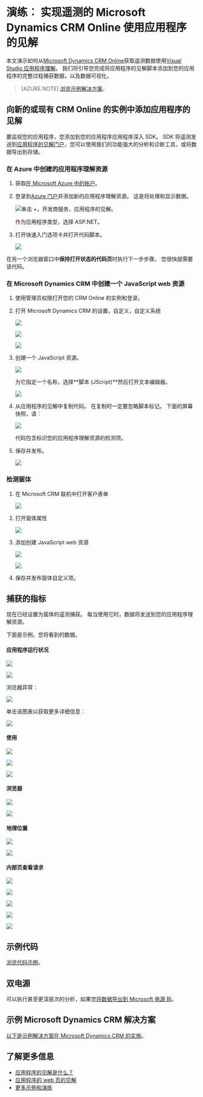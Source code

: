 <properties 
    pageTitle="演练︰ 监视 Microsoft Dynamics CRM 应用程序的见解与" 
    description="遥测得到 Microsoft Dynamics CRM Online 使用应用程序的见解。 获取数据、 可视化和导出的设置、 演练。" 
    services="application-insights" 
    documentationCenter=""
    authors="mazharmicrosoft" 
    manager="douge"/>

<tags 
    ms.service="application-insights" 
    ms.workload="tbd" 
    ms.tgt_pltfrm="ibiza" 
    ms.devlang="na" 
    ms.topic="article" 
    ms.date="11/17/2015" 
    ms.author="awills"/>
 
# <a name="walkthrough-enabling-telemetry-for-microsoft-dynamics-crm-online-using-application-insights"></a>演练︰ 实现遥测的 Microsoft Dynamics CRM Online 使用应用程序的见解

本文演示如何从[Microsoft Dynamics CRM Online](https://www.dynamics.com/)获取遥测数据使用[Visual Studio 应用程序理解](https://azure.microsoft.com/services/application-insights/)。 我们将引导您完成将应用程序的见解脚本添加到您的应用程序的完整过程捕获数据，以及数据可视化。

>[AZURE.NOTE] [浏览示例解决方案](https://dynamicsandappinsights.codeplex.com/)。

## <a name="add-application-insights-to-new-or-existing-crm-online-instance"></a>向新的或现有 CRM Online 的实例中添加应用程序的见解 

要监视您的应用程序，您添加到您的应用程序应用程序深入 SDK。 SDK 将遥测发送到[应用程序的见解门户](https://portal.azure.com)，您可以使用我们的功能强大的分析和诊断工具，或将数据导出到存储。

### <a name="create-an-application-insights-resource-in-azure"></a>在 Azure 中创建的应用程序理解资源

1. 获取[在 Microsoft Azure 中的帐户](http://azure.com/pricing)。 
2. 登录到[Azure 门户](https://portal.azure.com)并添加新的应用程序理解资源。 这是将处理和显示数据。

    ![单击 +，开发商服务，应用程序的见解。](./media/app-insights-sample-mscrm/01.png)

    作为应用程序类型，选择 ASP.NET。

3. 打开快速入门选项卡并打开代码脚本。

    ![](./media/app-insights-sample-mscrm/03.png)

在另一个浏览器窗口中**保持打开状态的代码页**时执行下一步步骤。 您很快就需要该代码。 

### <a name="create-a-javascript-web-resource-in-microsoft-dynamics-crm"></a>在 Microsoft Dynamics CRM 中创建一个 JavaScript web 资源

1. 使用管理员权限打开您的 CRM Online 的实例和登录。
2. 打开 Microsoft Dynamics CRM 的设置，自定义，自定义系统

    ![](./media/app-insights-sample-mscrm/04.png)
    
    ![](./media/app-insights-sample-mscrm/05.png)


    ![](./media/app-insights-sample-mscrm/06.png)

3. 创建一个 JavaScript 资源。

    ![](./media/app-insights-sample-mscrm/07.png)

    为它指定一个名称，选择**脚本 (JScript)**然后打开文本编辑器。

    ![](./media/app-insights-sample-mscrm/08.png)
    
4. 从应用程序的见解中复制代码。 在复制时一定要忽略脚本标记。 下面的屏幕快照，请︰

    ![](./media/app-insights-sample-mscrm/09.png)

    代码包含标识您的应用程序理解资源的检测项。

5. 保存并发布。

    ![](./media/app-insights-sample-mscrm/10.png)

### <a name="instrument-forms"></a>检测窗体

1. 在 Microsoft CRM 联机中打开客户表单

    ![](./media/app-insights-sample-mscrm/11.png)

2. 打开窗体属性

    ![](./media/app-insights-sample-mscrm/12.png)

3. 添加创建 JavaScript web 资源

    ![](./media/app-insights-sample-mscrm/13.png)

    ![](./media/app-insights-sample-mscrm/14.png)

4. 保存并发布窗体自定义项。


## <a name="metrics-captured"></a>捕获的指标

现在已经设置为窗体的遥测捕获。 每当使用它时，数据将发送到您的应用程序理解资源。

下面是示例，您将看到的数据。

#### <a name="application-health"></a>应用程序运行状况

![](./media/app-insights-sample-mscrm/15.png)

![](./media/app-insights-sample-mscrm/16.png)

浏览器异常︰

![](./media/app-insights-sample-mscrm/17.png)

单击该图表以获取更多详细信息︰

![](./media/app-insights-sample-mscrm/18.png)

#### <a name="usage"></a>使用

![](./media/app-insights-sample-mscrm/19.png)

![](./media/app-insights-sample-mscrm/20.png)

![](./media/app-insights-sample-mscrm/21.png)

#### <a name="browsers"></a>浏览器

![](./media/app-insights-sample-mscrm/22.png)

![](./media/app-insights-sample-mscrm/23.png)

#### <a name="geolocation"></a>地理位置

![](./media/app-insights-sample-mscrm/24.png)

![](./media/app-insights-sample-mscrm/25.png)

#### <a name="inside-page-view-request"></a>内部页查看请求

![](./media/app-insights-sample-mscrm/26.png)

![](./media/app-insights-sample-mscrm/27.png)

![](./media/app-insights-sample-mscrm/28.png)

![](./media/app-insights-sample-mscrm/29.png)

![](./media/app-insights-sample-mscrm/30.png)

## <a name="sample-code"></a>示例代码

[浏览代码示例](https://dynamicsandappinsights.codeplex.com/)。

## <a name="power-bi"></a>双电源

可以执行甚至更深层次的分析，如果您[将数据导出到 Microsoft 电源 BI](app-insights-export-power-bi.md)。

## <a name="sample-microsoft-dynamics-crm-solution"></a>示例 Microsoft Dynamics CRM 解决方案

[以下是示例解决方案在 Microsoft Dynamics CRM 的实施](https://dynamicsandappinsights.codeplex.com/)。

## <a name="learn-more"></a>了解更多信息

* [应用程序的见解是什么？](app-insights-overview.md)
* [应用程序的 web 页的见解](app-insights-javascript.md)
* [更多示例和演练](app-insights-code-samples.md)

 

